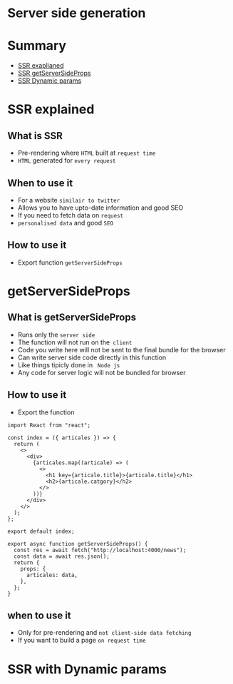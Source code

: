 # Server side generation


 # Summary
 - [SSR exaplianed](#SSR-explained)
 - [SSR getServerSideProps](#getServerSideProps)
 - [SSR Dynamic params](#SSR-with-Dynamic-params)
 

# SSR explained

  ## What is SSR
  - Pre-rendering where ```HTML``` built at ```request time```
  - ```HTML``` generated for ```every request```
  
  ## When to use it 
  - For a website ```similair to twitter```
  - Allows you to have upto-date information and good SEO
  - If you need to fetch data on ```request```
  - ```personalised data``` and good ```SEO``` 
  
  ## How to use it 
  - Export function ```getServerSideProps```

# getServerSideProps

 ## What is getServerSideProps
 - Runs only the ```server side```
 - The function will not run on the``` client```
 - Code you write here will not be sent to the final bundle for the browser
 - Can write server side code directly in this function
 - Like things tipicly done in ``` Node js```
 - Any code for server logic will not be bundled for browser
 
 
 ## How to use it 
 - Export the function 
```
import React from "react";

const index = ({ articales }) => {
  return (
    <>
      <div>
        {articales.map((articale) => (
          <>
            <h1 key={articale.title}>{articale.title}</h1>
            <h2>{articale.catgory}</h2>
          </>
        ))}
      </div>
    </>
  );
};

export default index;

export async function getServerSideProps() {
  const res = await fetch("http://localhost:4000/news");
  const data = await res.json();
  return {
    props: {
      articales: data,
    },
  };
}

```

  ## when to use it 
  - Only for pre-rendering and ```not client-side data fetching```
  - If you want to build a page ```on request time```



# SSR with Dynamic params

